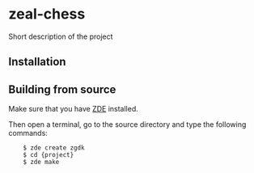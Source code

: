 # zeal-chess

Short description of the project

## Installation

## Building from source

Make sure that you have [ZDE](https://github.com/zoul0813/zeal-dev-environment) installed.

Then open a terminal, go to the source directory and type the following commands:

```shell
    $ zde create zgdk
    $ cd {project}
    $ zde make
```
